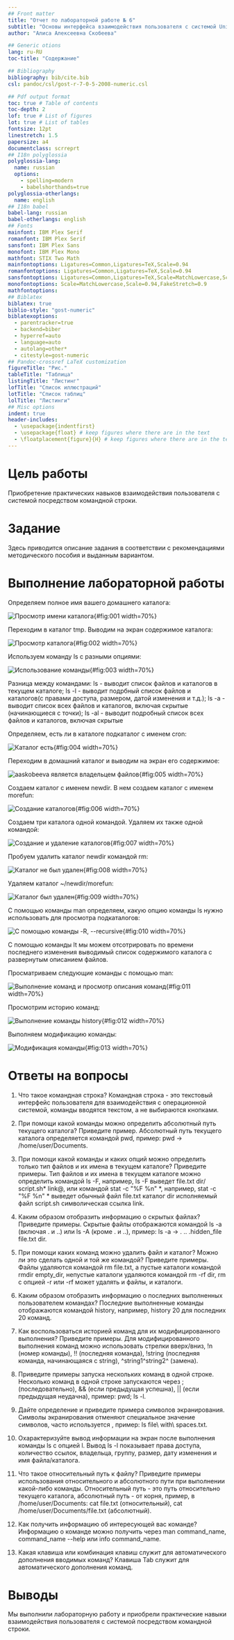 ```yaml
---
## Front matter
title: "Отчет по лабораторной работе № 6"
subtitle: "Основы интерфейса взаимодействия пользователя с системой Unix на уровень командной строки"
author: "Алиса Алексеевна Скобеева"

## Generic otions
lang: ru-RU
toc-title: "Содержание"

## Bibliography
bibliography: bib/cite.bib
csl: pandoc/csl/gost-r-7-0-5-2008-numeric.csl

## Pdf output format
toc: true # Table of contents
toc-depth: 2
lof: true # List of figures
lot: true # List of tables
fontsize: 12pt
linestretch: 1.5
papersize: a4
documentclass: scrreprt
## I18n polyglossia
polyglossia-lang:
  name: russian
  options:
	- spelling=modern
	- babelshorthands=true
polyglossia-otherlangs:
  name: english
## I18n babel
babel-lang: russian
babel-otherlangs: english
## Fonts
mainfont: IBM Plex Serif
romanfont: IBM Plex Serif
sansfont: IBM Plex Sans
monofont: IBM Plex Mono
mathfont: STIX Two Math
mainfontoptions: Ligatures=Common,Ligatures=TeX,Scale=0.94
romanfontoptions: Ligatures=Common,Ligatures=TeX,Scale=0.94
sansfontoptions: Ligatures=Common,Ligatures=TeX,Scale=MatchLowercase,Scale=0.94
monofontoptions: Scale=MatchLowercase,Scale=0.94,FakeStretch=0.9
mathfontoptions:
## Biblatex
biblatex: true
biblio-style: "gost-numeric"
biblatexoptions:
  - parentracker=true
  - backend=biber
  - hyperref=auto
  - language=auto
  - autolang=other*
  - citestyle=gost-numeric
## Pandoc-crossref LaTeX customization
figureTitle: "Рис."
tableTitle: "Таблица"
listingTitle: "Листинг"
lofTitle: "Список иллюстраций"
lotTitle: "Список таблиц"
lolTitle: "Листинги"
## Misc options
indent: true
header-includes:
  - \usepackage{indentfirst}
  - \usepackage{float} # keep figures where there are in the text
  - \floatplacement{figure}{H} # keep figures where there are in the text
---
```


# Цель работы

Приобретение практических навыков взаимодействия пользователя с системой посредством командной строки. 

# Задание

Здесь приводится описание задания в соответствии с рекомендациями
методического пособия и выданным вариантом.

# Выполнение лабораторной работы

Определяем полное имя вашего домашнего каталога:

![Просмотр имени каталога](image/1.png){#fig:001 width=70%}

Переходим в каталог tmp. Выводим на экран содержимое каталога:

![Просмотр каталога](image/2.png){#fig:002 width=70%}

Используем команду ls с разными опциями:

![Использование команды](image/3.png){#fig:003 width=70%}

Разница между командами: 
ls - выводит список файлов и каталогов в текущем каталоге;
ls -l - выводит подрбный список файлов и каталогов(с правами доступа, размером, датой изменения и т.д.);
ls -a - выводит список всех файлов и каталогов, включая скрытые (начинающиеся с точки);
ls -al - выводит подробный список всех файлов и каталогов, включая скрытые

Определяем, есть ли в каталоге подкаталог с именем cron:

![Каталог есть](image/4.png){#fig:004 width=70%}

Переходим в домашний каталог и выводим на экран его содержимое: 

![aaskobeeva является владельцем файлов](image/5.png){#fig:005 width=70%}

Создаем каталог с именем newdir. В нем создаем каталог с именем morefun:

![Создание каталогов](image/6.png){#fig:006 width=70%}

Создаем три каталога одной командой. Удаляем их также одной командой:

![Создание и удаление каталогов](image/7.png){#fig:007 width=70%}

Пробуем удалить каталог newdir командой rm:

![Каталог не был удален](image/8.png){#fig:008 width=70%}

Удаляем каталог ~/newdir/morefun:

![Каталог был удален](image/9.png){#fig:009 width=70%}

С помощью команды man определяем, какую опцию команды ls нужно использовать для просмотра подкаталогов:

![С помощью команды -R, --recursive](image/10.png){#fig:010 width=70%}

С помощью команды lt мы можем отсотрировать по времени последнего изменения выводимый список содержимого каталога с развернутым описанием файлов.

Просматриваем следующие команды с помощью man:

![Выполнение команд и просмотр описания команд](image/11.png){#fig:011 width=70%}

Просмотрим историю команд:

![Выполнение команды history](image/12.png){#fig:012 width=70%}

Выполняем модификацию команды:

![Модификация команды](image/13.png){#fig:013 width=70%}

# Ответы на вопросы

1. Что такое командная строка?
Командная строка - это текстовый интерфейс пользователя для взаимодействия с операционной системой, команды вводятся текстом, а не выбираются кнопками. 

2. При помощи какой команды можно определить абсолютный путь текущего каталога? Приведите пример.
Абсолютный путь текущего каталога определяется командой pwd, пример: pwd -> /home/user/Documents. 

3. При помощи какой команды и каких опций можно определить только тип файлов и их имена в текущем каталоге? Приведите примеры.
Тип файлов и их имена в текущем каталоге можно определить командой ls -F, например, ls -F выведет file.txt dir/ script.sh* link@, или командой stat -c "%F %n" *, например, stat -c "%F %n" * выведет обычный файл file.txt каталог dir исполняемый файл script.sh символическая ссылка link. 

4. Каким образом отобразить информацию о скрытых файлах? Приведите примеры.
Скрытые файлы отображаются командой ls -a (включая . и ..) или ls -A (кроме . и ..), пример: ls -a -> . .. .hidden_file file.txt dir. 

5. При помощи каких команд можно удалить файл и каталог? Можно ли это сделать одной и той же командой? Приведите примеры.
Файлы удаляются командой rm file.txt, а пустые каталоги командой rmdir empty_dir, непустые каталоги удаляются командой rm -rf dir, rm с опцией -r или -rf может удалять и файлы, и каталоги.

6. Каким образом отобразить информацию о последних выполненных пользователем командах?
Последние выполненные команды отображаются командой history, например, history 20 для последних 20 команд.

7. Как воспользоваться историей команд для их модифицированного выполнения? Приведите примеры.
Для модифицированного выполнения команд можно использовать стрелки вверх/вниз, !n (номер команды), !! (последняя команда), !string (последняя команда, начинающаяся с string), ^string1^string2^ (замена). 

8. Приведите примеры запуска нескольких команд в одной строке.
Несколько команд в одной строке запускаются через ; (последовательно), && (если предыдущая успешна), || (если предыдущая неудачна), пример: pwd; ls -l. 

9. Дайте определение и приведите примера символов экранирования.
Символы экранирования отменяют специальное значение символов, часто используется \, пример: ls file\ with\ spaces.txt. 

10. Охарактеризуйте вывод информации на экран после выполнения команды ls с опцией l.
Вывод ls -l показывает права доступа, количество ссылок, владельца, группу, размер, дату изменения и имя файла/каталога. 

11. Что такое относительный путь к файлу? Приведите примеры использования относительного и абсолютного пути при выполнении какой-либо команды.
Относительный путь - это путь относительно текущего каталога, абсолютный путь - от корня, пример, в /home/user/Documents: cat file.txt (относительный), cat /home/user/Documents/file.txt (абсолютный). 

12. Как получить информацию об интересующей вас команде?
Информацию о команде можно получить через man command_name, command_name --help или info command_name. 

13. Какая клавиша или комбинация клавиш служит для автоматического дополнения вводимых команд?
Клавиша Tab служит для автоматического дополнения команд.

# Выводы

Мы выполнили лабораторную работу и приобрели практические навыки взаимодействия пользователя с системой посредством командной строки.

